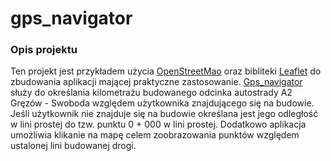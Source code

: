 # gps_navigator

### Opis projektu
Ten projekt jest przykładem użycia [OpenStreetMao](https://www.openstreetmap.org/#map=16/50.7103/21.1064) oraz bibliteki [Leaflet](https://leafletjs.com/) do zbudowania aplikacji mającej praktyczne zastosowanie. [Gps_navigator](https://rugel.github.io/gps_navigator/) służy do określania kilometrażu budowanego odcinka autostrady A2 Gręzów - Swoboda względem użytkownika znajdującego się na budowie. Jeśli użytkownik nie znajduje się na budowie określana jest jego odległość w lini prostej do tzw. punktu 0 + 000 w lini prostej. Dodatkowo aplikacja umożliwia klikanie na mapę celem zoobrazowania punktów względem ustalonej lini budowanej drogi.
